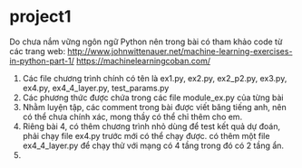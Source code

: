 # project1
Do chưa nắm vững ngôn ngữ Python nên trong bài
có tham khảo code từ các trang web:
http://www.johnwittenauer.net/machine-learning-exercises-in-python-part-1/
https://machinelearningcoban.com/

1. Các file chương trình chính có tên là 
    ex1.py, ex2.py, ex2_p2.py, ex3.py, ex4.py, ex4_4_layer.py, test_params.py
2. Các phương thức được chứa trong các file module_ex.py của từng bài
3. Nhằm luyện tập, các comment trong bài được viết băng tiếng anh,
    nên có thể chưa chính xác, mong thầy có thể chỉ thêm cho em.
4. Riêng bài 4, có thêm chương trình nhỏ dùng để test kết quả dự đoán,
    phải chạy file ex4.py trước mới có thể chạy được.
    có thêm một file ex4_4_layer.py để chạy thử với mạng có 4 tầng trong
    đó có 2 tầng ẩn.
5. 
